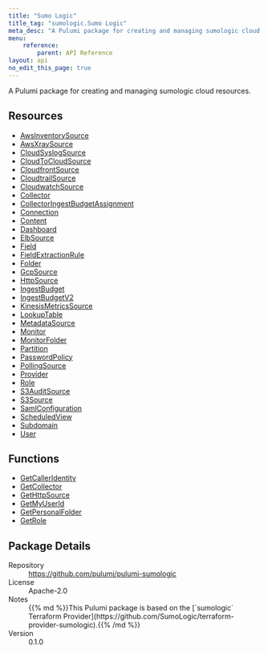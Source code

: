 ```yaml
---
title: "Sumo Logic"
title_tag: "sumologic.Sumo Logic"
meta_desc: "A Pulumi package for creating and managing sumologic cloud resources."
menu:
    reference:
        parent: API Reference
layout: api
no_edit_this_page: true
---
```


<!-- WARNING: this file was generated by Pulumi Docs Generator. -->
<!-- Do not edit by hand unless you're certain you know what you are doing! -->

A Pulumi package for creating and managing sumologic cloud resources.

<h2 id="resources">Resources</h2>
<ul class="api">
    <li><a href="awsinventorysource" title="AwsInventorySource"><span class="api-symbol api-symbol--resource"></span>AwsInventorySource</a></li>
    <li><a href="awsxraysource" title="AwsXraySource"><span class="api-symbol api-symbol--resource"></span>AwsXraySource</a></li>
    <li><a href="cloudsyslogsource" title="CloudSyslogSource"><span class="api-symbol api-symbol--resource"></span>CloudSyslogSource</a></li>
    <li><a href="cloudtocloudsource" title="CloudToCloudSource"><span class="api-symbol api-symbol--resource"></span>CloudToCloudSource</a></li>
    <li><a href="cloudfrontsource" title="CloudfrontSource"><span class="api-symbol api-symbol--resource"></span>CloudfrontSource</a></li>
    <li><a href="cloudtrailsource" title="CloudtrailSource"><span class="api-symbol api-symbol--resource"></span>CloudtrailSource</a></li>
    <li><a href="cloudwatchsource" title="CloudwatchSource"><span class="api-symbol api-symbol--resource"></span>CloudwatchSource</a></li>
    <li><a href="collector" title="Collector"><span class="api-symbol api-symbol--resource"></span>Collector</a></li>
    <li><a href="collectoringestbudgetassignment" title="CollectorIngestBudgetAssignment"><span class="api-symbol api-symbol--resource"></span>CollectorIngestBudgetAssignment</a></li>
    <li><a href="connection" title="Connection"><span class="api-symbol api-symbol--resource"></span>Connection</a></li>
    <li><a href="content" title="Content"><span class="api-symbol api-symbol--resource"></span>Content</a></li>
    <li><a href="dashboard" title="Dashboard"><span class="api-symbol api-symbol--resource"></span>Dashboard</a></li>
    <li><a href="elbsource" title="ElbSource"><span class="api-symbol api-symbol--resource"></span>ElbSource</a></li>
    <li><a href="field" title="Field"><span class="api-symbol api-symbol--resource"></span>Field</a></li>
    <li><a href="fieldextractionrule" title="FieldExtractionRule"><span class="api-symbol api-symbol--resource"></span>FieldExtractionRule</a></li>
    <li><a href="folder" title="Folder"><span class="api-symbol api-symbol--resource"></span>Folder</a></li>
    <li><a href="gcpsource" title="GcpSource"><span class="api-symbol api-symbol--resource"></span>GcpSource</a></li>
    <li><a href="httpsource" title="HttpSource"><span class="api-symbol api-symbol--resource"></span>HttpSource</a></li>
    <li><a href="ingestbudget" title="IngestBudget"><span class="api-symbol api-symbol--resource"></span>IngestBudget</a></li>
    <li><a href="ingestbudgetv2" title="IngestBudgetV2"><span class="api-symbol api-symbol--resource"></span>IngestBudgetV2</a></li>
    <li><a href="kinesismetricssource" title="KinesisMetricsSource"><span class="api-symbol api-symbol--resource"></span>KinesisMetricsSource</a></li>
    <li><a href="lookuptable" title="LookupTable"><span class="api-symbol api-symbol--resource"></span>LookupTable</a></li>
    <li><a href="metadatasource" title="MetadataSource"><span class="api-symbol api-symbol--resource"></span>MetadataSource</a></li>
    <li><a href="monitor" title="Monitor"><span class="api-symbol api-symbol--resource"></span>Monitor</a></li>
    <li><a href="monitorfolder" title="MonitorFolder"><span class="api-symbol api-symbol--resource"></span>MonitorFolder</a></li>
    <li><a href="partition" title="Partition"><span class="api-symbol api-symbol--resource"></span>Partition</a></li>
    <li><a href="passwordpolicy" title="PasswordPolicy"><span class="api-symbol api-symbol--resource"></span>PasswordPolicy</a></li>
    <li><a href="pollingsource" title="PollingSource"><span class="api-symbol api-symbol--resource"></span>PollingSource</a></li>
    <li><a href="provider" title="Provider"><span class="api-symbol api-symbol--resource"></span>Provider</a></li>
    <li><a href="role" title="Role"><span class="api-symbol api-symbol--resource"></span>Role</a></li>
    <li><a href="s3auditsource" title="S3AuditSource"><span class="api-symbol api-symbol--resource"></span>S3AuditSource</a></li>
    <li><a href="s3source" title="S3Source"><span class="api-symbol api-symbol--resource"></span>S3Source</a></li>
    <li><a href="samlconfiguration" title="SamlConfiguration"><span class="api-symbol api-symbol--resource"></span>SamlConfiguration</a></li>
    <li><a href="scheduledview" title="ScheduledView"><span class="api-symbol api-symbol--resource"></span>ScheduledView</a></li>
    <li><a href="subdomain" title="Subdomain"><span class="api-symbol api-symbol--resource"></span>Subdomain</a></li>
    <li><a href="user" title="User"><span class="api-symbol api-symbol--resource"></span>User</a></li>
</ul>

<h2 id="functions">Functions</h2>
<ul class="api">
    <li><a href="getcalleridentity" title="GetCallerIdentity"><span class="api-symbol api-symbol--function"></span>GetCallerIdentity</a></li>
    <li><a href="getcollector" title="GetCollector"><span class="api-symbol api-symbol--function"></span>GetCollector</a></li>
    <li><a href="gethttpsource" title="GetHttpSource"><span class="api-symbol api-symbol--function"></span>GetHttpSource</a></li>
    <li><a href="getmyuserid" title="GetMyUserId"><span class="api-symbol api-symbol--function"></span>GetMyUserId</a></li>
    <li><a href="getpersonalfolder" title="GetPersonalFolder"><span class="api-symbol api-symbol--function"></span>GetPersonalFolder</a></li>
    <li><a href="getrole" title="GetRole"><span class="api-symbol api-symbol--function"></span>GetRole</a></li>
</ul>

<h2 id="package-details">Package Details</h2>
<dl class="package-details">
	<dt>Repository</dt>
	<dd><a href="https://github.com/pulumi/pulumi-sumologic">https://github.com/pulumi/pulumi-sumologic</a></dd>
	<dt>License</dt>
	<dd>Apache-2.0</dd>
	<dt>Notes</dt>
	<dd>{{% md %}}This Pulumi package is based on the [`sumologic` Terraform Provider](https://github.com/SumoLogic/terraform-provider-sumologic).{{% /md %}}</dd>
	<dt>Version</dt>
	<dd>0.1.0</dd>
</dl>


